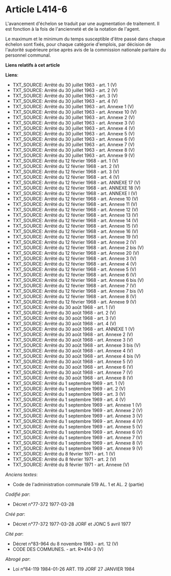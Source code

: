 # Article L414-6

L'avancement d'échelon se traduit par une augmentation de traitement. Il est fonction à la fois de l'ancienneté et de la
notation de l'agent.

Le maximum et le minimum du temps susceptible d'être passé dans chaque échelon sont fixés, pour chaque catégorie d'emplois,
par décision de l'autorité supérieure prise après avis de la commission nationale paritaire du personnel communal.

**Liens relatifs à cet article**

**Liens**:

  - TXT_SOURCE: Arrêté du 30 juillet 1963 - art. 1 (V)
  - TXT_SOURCE: Arrêté du 30 juillet 1963 - art. 2 (V)
  - TXT_SOURCE: Arrêté du 30 juillet 1963 - art. 3 (V)
  - TXT_SOURCE: Arrêté du 30 juillet 1963 - art. 4 (V)
  - TXT_SOURCE: Arrêté du 30 juillet 1963 - art. Annexe 1 (V)
  - TXT_SOURCE: Arrêté du 30 juillet 1963 - art. Annexe 10 (V)
  - TXT_SOURCE: Arrêté du 30 juillet 1963 - art. Annexe 2 (V)
  - TXT_SOURCE: Arrêté du 30 juillet 1963 - art. Annexe 3 (V)
  - TXT_SOURCE: Arrêté du 30 juillet 1963 - art. Annexe 4 (V)
  - TXT_SOURCE: Arrêté du 30 juillet 1963 - art. Annexe 5 (V)
  - TXT_SOURCE: Arrêté du 30 juillet 1963 - art. Annexe 6 (V)
  - TXT_SOURCE: Arrêté du 30 juillet 1963 - art. Annexe 7 (V)
  - TXT_SOURCE: Arrêté du 30 juillet 1963 - art. Annexe 8 (V)
  - TXT_SOURCE: Arrêté du 30 juillet 1963 - art. Annexe 9 (V)
  - TXT_SOURCE: Arrêté du 12 février 1968 - art. 1 (V)
  - TXT_SOURCE: Arrêté du 12 février 1968 - art. 2 (V)
  - TXT_SOURCE: Arrêté du 12 février 1968 - art. 3 (V)
  - TXT_SOURCE: Arrêté du 12 février 1968 - art. 4 (V)
  - TXT_SOURCE: Arrêté du 12 février 1968 - art. ANNEXE 17 (V)
  - TXT_SOURCE: Arrêté du 12 février 1968 - art. ANNEXE 18 (V)
  - TXT_SOURCE: Arrêté du 12 février 1968 - art. ANNEXE I (V)
  - TXT_SOURCE: Arrêté du 12 février 1968 - art. Annexe 10 (V)
  - TXT_SOURCE: Arrêté du 12 février 1968 - art. Annexe 11 (V)
  - TXT_SOURCE: Arrêté du 12 février 1968 - art. Annexe 12 (V)
  - TXT_SOURCE: Arrêté du 12 février 1968 - art. Annexe 13 (V)
  - TXT_SOURCE: Arrêté du 12 février 1968 - art. Annexe 14 (V)
  - TXT_SOURCE: Arrêté du 12 février 1968 - art. Annexe 15 (V)
  - TXT_SOURCE: Arrêté du 12 février 1968 - art. Annexe 16 (V)
  - TXT_SOURCE: Arrêté du 12 février 1968 - art. Annexe 19 (V)
  - TXT_SOURCE: Arrêté du 12 février 1968 - art. Annexe 2 (V)
  - TXT_SOURCE: Arrêté du 12 février 1968 - art. Annexe 2 bis (V)
  - TXT_SOURCE: Arrêté du 12 février 1968 - art. Annexe 20 (V)
  - TXT_SOURCE: Arrêté du 12 février 1968 - art. Annexe 3 (V)
  - TXT_SOURCE: Arrêté du 12 février 1968 - art. Annexe 4 (V)
  - TXT_SOURCE: Arrêté du 12 février 1968 - art. Annexe 5 (V)
  - TXT_SOURCE: Arrêté du 12 février 1968 - art. Annexe 6 (V)
  - TXT_SOURCE: Arrêté du 12 février 1968 - art. Annexe 6 bis (V)
  - TXT_SOURCE: Arrêté du 12 février 1968 - art. Annexe 7 (V)
  - TXT_SOURCE: Arrêté du 12 février 1968 - art. Annexe 7 bis (V)
  - TXT_SOURCE: Arrêté du 12 février 1968 - art. Annexe 8 (V)
  - TXT_SOURCE: Arrêté du 12 février 1968 - art. Annexe 9 (V)
  - TXT_SOURCE: Arrêté du 30 août 1968 - art. 1 (V)
  - TXT_SOURCE: Arrêté du 30 août 1968 - art. 2 (V)
  - TXT_SOURCE: Arrêté du 30 août 1968 - art. 3 (V)
  - TXT_SOURCE: Arrêté du 30 août 1968 - art. 4 (V)
  - TXT_SOURCE: Arrêté du 30 août 1968 - art. ANNEXE 1 (V)
  - TXT_SOURCE: Arrêté du 30 août 1968 - art. Annexe 2 (V)
  - TXT_SOURCE: Arrêté du 30 août 1968 - art. Annexe 3 (V)
  - TXT_SOURCE: Arrêté du 30 août 1968 - art. Annexe 3 bis (V)
  - TXT_SOURCE: Arrêté du 30 août 1968 - art. Annexe 4 (V)
  - TXT_SOURCE: Arrêté du 30 août 1968 - art. Annexe 4 bis (V)
  - TXT_SOURCE: Arrêté du 30 août 1968 - art. Annexe 5 (V)
  - TXT_SOURCE: Arrêté du 30 août 1968 - art. Annexe 6 (V)
  - TXT_SOURCE: Arrêté du 30 août 1968 - art. Annexe 7 (V)
  - TXT_SOURCE: Arrêté du 30 août 1968 - art. Annexe 8 (V)
  - TXT_SOURCE: Arrêté du 1 septembre 1969 - art. 1 (V)
  - TXT_SOURCE: Arrêté du 1 septembre 1969 - art. 2 (V)
  - TXT_SOURCE: Arrêté du 1 septembre 1969 - art. 3 (V)
  - TXT_SOURCE: Arrêté du 1 septembre 1969 - art. 4 (V)
  - TXT_SOURCE: Arrêté du 1 septembre 1969 - art. Annexe 1 (V)
  - TXT_SOURCE: Arrêté du 1 septembre 1969 - art. Annexe 2 (V)
  - TXT_SOURCE: Arrêté du 1 septembre 1969 - art. Annexe 3 (V)
  - TXT_SOURCE: Arrêté du 1 septembre 1969 - art. Annexe 4 (V)
  - TXT_SOURCE: Arrêté du 1 septembre 1969 - art. Annexe 5 (V)
  - TXT_SOURCE: Arrêté du 1 septembre 1969 - art. Annexe 6 (V)
  - TXT_SOURCE: Arrêté du 1 septembre 1969 - art. Annexe 7 (V)
  - TXT_SOURCE: Arrêté du 1 septembre 1969 - art. Annexe 8 (V)
  - TXT_SOURCE: Arrêté du 1 septembre 1969 - art. Annexe 9 (V)
  - TXT_SOURCE: Arrêté du 8 février 1971 - art. 1 (V)
  - TXT_SOURCE: Arrêté du 8 février 1971 - art. 2 (V)
  - TXT_SOURCE: Arrêté du 8 février 1971 - art. Annexe (V)

_Anciens textes_:

  - Code de l'administration communale 519 AL. 1 et AL. 2 (partie)

_Codifié par_:

  - Décret n°77-372 1977-03-28

_Créé par_:

  - Décret n°77-372 1977-03-28 JORF et JONC 5 avril 1977

_Cité par_:

  - Décret n°83-964 du 8 novembre 1983 - art. 12 (V)
  - CODE DES COMMUNES. - art. R*414-3 (V)

_Abrogé par_:

  - Loi n°84-119 1984-01-26 ART. 119 JORF 27 JANVIER 1984
